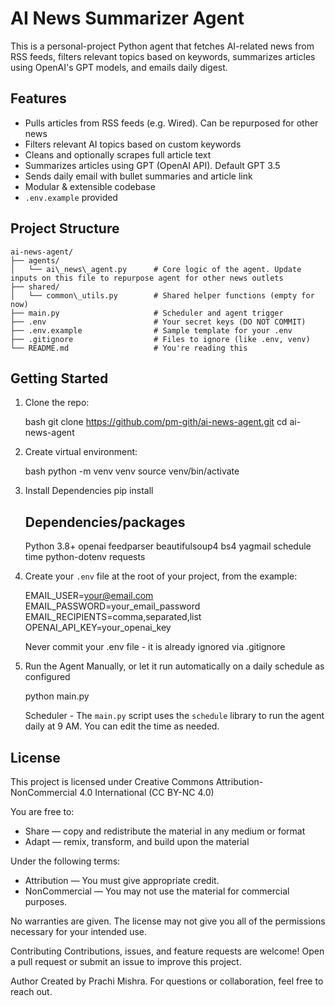 # AI News Summarizer Agent

This is a personal-project Python agent that fetches AI-related news from RSS feeds, filters relevant topics based on keywords, summarizes articles using OpenAI's GPT models, and emails daily digest.

## Features

- Pulls articles from RSS feeds (e.g. Wired). Can be repurposed for other news
- Filters relevant AI topics based on custom keywords
- Cleans and optionally scrapes full article text
- Summarizes articles using GPT (OpenAI API). Default GPT 3.5
- Sends daily email with bullet summaries and article link
- Modular & extensible codebase
- `.env.example` provided

## Project Structure
```
ai-news-agent/
├── agents/
│   └── ai\_news\_agent.py      # Core logic of the agent. Update inputs on this file to repurpose agent for other news outlets
├── shared/
│   └── common\_utils.py        # Shared helper functions (empty for now)
├── main.py                     # Scheduler and agent trigger
├── .env                        # Your secret keys (DO NOT COMMIT)
├── .env.example                # Sample template for your .env
├── .gitignore                  # Files to ignore (like .env, venv)
└── README.md                   # You're reading this
```

## Getting Started

1. Clone the repo:

   bash
   git clone https://github.com/pm-gith/ai-news-agent.git
   cd ai-news-agent

2. Create virtual environment:

   bash
   python -m venv venv
   source venv/bin/activate

3. Install Dependencies
   pip install <package>
   ## Dependencies/packages
    Python 3.8+
    openai
    feedparser
    beautifulsoup4
    bs4
    yagmail
    schedule
    time
    python-dotenv
    requests

3. Create your `.env` file at the root of your project, from the example:

    EMAIL_USER=your@email.com
    EMAIL_PASSWORD=your_email_password
    EMAIL_RECIPIENTS=comma,separated,list
    OPENAI_API_KEY=your_openai_key

    Never commit your .env file - it is already ignored via .gitignore

4. Run the Agent Manually, or let it run automatically on a daily schedule as configured

    python main.py
    
    Scheduler - The `main.py` script uses the `schedule` library to run the agent daily at 9 AM. You can edit the time as needed.



## License
This project is licensed under Creative Commons Attribution-NonCommercial 4.0 International (CC BY-NC 4.0)

You are free to:
- Share — copy and redistribute the material in any medium or format
- Adapt — remix, transform, and build upon the material

Under the following terms:
- Attribution — You must give appropriate credit.
- NonCommercial — You may not use the material for commercial purposes.

No warranties are given. The license may not give you all of the permissions necessary for your intended use.

Contributing
Contributions, issues, and feature requests are welcome! Open a pull request or submit an issue to improve this project.

Author
Created by Prachi Mishra. For questions or collaboration, feel free to reach out.